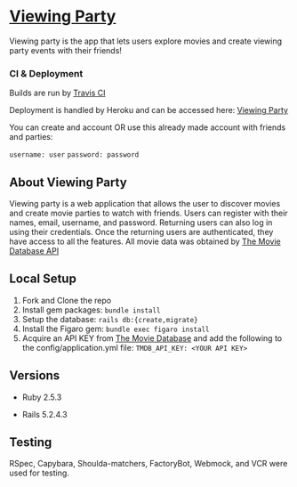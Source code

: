 # [Viewing Party](https://viewing-party13.herokuapp.com/)

Viewing party is the app that lets users explore movies and create viewing party events with their friends!

### CI & Deployment

Builds are run by [Travis CI](https://travis-ci.org/)

Deployment is handled by Heroku and can be accessed here: [Viewing Party](https://viewing-party13.herokuapp.com/)

You can create and account OR use this already made account with friends and parties:

`username: user`
`password: password`

## About Viewing Party
Viewing party is a web application that allows the user to discover movies and create movie parties to watch with friends. Users can register with their names, email, username, and password. Returning users can also log in using their credentials. Once the returning users are authenticated, they have access to all the features. All movie data was obtained by [The Movie Database API](https://developers.themoviedb.org/3/getting-started/introduction)

## Local Setup

1. Fork and Clone the repo
2. Install gem packages: `bundle install`
3. Setup the database: `rails db:{create,migrate}`
4. Install the Figaro gem: `bundle exec figaro install`
5. Acquire an API KEY from [The Movie Database](https://developers.themoviedb.org/3/getting-started/introduction) and add the following to the config/application.yml file: `TMDB_API_KEY: <YOUR API KEY>`



## Versions

- Ruby 2.5.3

- Rails 5.2.4.3

## Testing

RSpec, Capybara, Shoulda-matchers, FactoryBot, Webmock, and VCR were used for testing.
